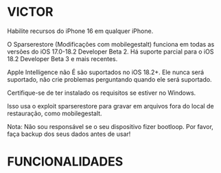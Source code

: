 # VICTOR
Habilite recursos do iPhone 16 em qualquer iPhone.

O Sparserestore (Modificações com mobilegestalt) funciona em todas as versões do iOS 17.0-18.2 Developer Beta 2. Há suporte parcial para o iOS 18.2 Developer Beta 3 e mais recentes.

Apple Intelligence não É são suportados no iOS 18.2+. Ele nunca será suportado, não crie problemas perguntando quando ele será suportado.

Certifique-se de ter instalado os requisitos se estiver no Windows.

Isso usa o exploit sparserestore para gravar em arquivos fora do local de restauração, como mobilegestalt. 

Nota: Não sou responsável se o seu dispositivo fizer bootloop. Por favor, faça backup dos seus dados antes de usar!

# FUNCIONALIDADES


